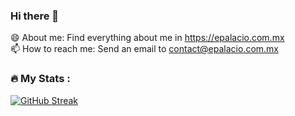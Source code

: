 ### Hi there 👋

<!--
**epalacio90/epalacio90** is a ✨ _special_ ✨ repository because its `README.md` (this file) appears on your GitHub profile.

Here are some ideas to get you started:

- 🔭 I’m currently working on ...
- 🌱 I’m currently learning ...
- 👯 I’m looking to collaborate on ...
- 🤔 I’m looking for help with ...
- 💬 Ask me about ...
- 📫 How to reach me: ...
- 😄 Pronouns: ...
- ⚡ Fun fact: ...
-->
😄 About me: Find everything about me in https://epalacio.com.mx \
📫 How to reach me: Send an email to contact@epalacio.com.mx

### :fire: My Stats :

[![GitHub Streak](http://github-readme-streak-stats.herokuapp.com?user=epalacio90&theme=dark&background=000000)](https://git.io/streak-stats)
